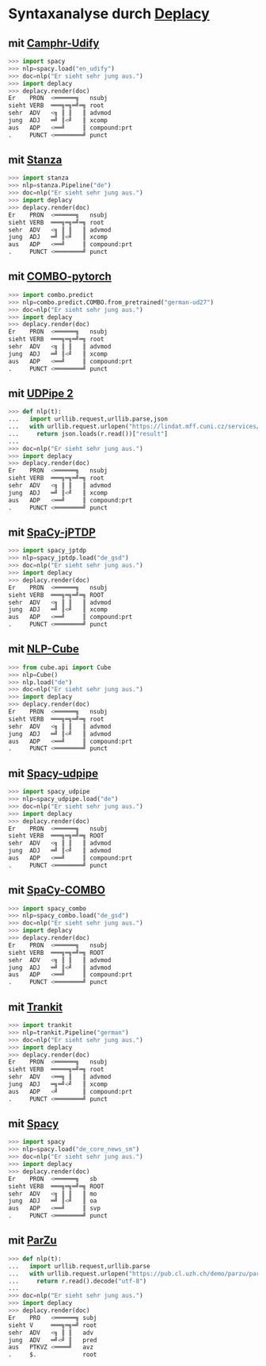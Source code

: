 # Syntaxanalyse durch [Deplacy](https://koichiyasuoka.github.io/deplacy/)

## mit [Camphr-Udify](https://camphr.readthedocs.io/en/stable/notes/udify.html)

```py
>>> import spacy
>>> nlp=spacy.load("en_udify")
>>> doc=nlp("Er sieht sehr jung aus.")
>>> import deplacy
>>> deplacy.render(doc)
Er    PRON  <══════╗   nsubj
sieht VERB  ═══╗═╗═╝═╗ root
sehr  ADV   <╗ ║ ║   ║ advmod
jung  ADJ   ═╝ ║<╝   ║ xcomp
aus   ADP   <══╝     ║ compound:prt
.     PUNCT <════════╝ punct
```

## mit [Stanza](https://stanfordnlp.github.io/stanza)

```py
>>> import stanza
>>> nlp=stanza.Pipeline("de")
>>> doc=nlp("Er sieht sehr jung aus.")
>>> import deplacy
>>> deplacy.render(doc)
Er    PRON  <══════╗   nsubj
sieht VERB  ═══╗═╗═╝═╗ root
sehr  ADV   <╗ ║ ║   ║ advmod
jung  ADJ   ═╝ ║<╝   ║ xcomp
aus   ADP   <══╝     ║ compound:prt
.     PUNCT <════════╝ punct
```

## mit [COMBO-pytorch](https://gitlab.clarin-pl.eu/syntactic-tools/combo)

```py
>>> import combo.predict
>>> nlp=combo.predict.COMBO.from_pretrained("german-ud27")
>>> doc=nlp("Er sieht sehr jung aus.")
>>> import deplacy
>>> deplacy.render(doc)
Er    PRON  <══════╗   nsubj
sieht VERB  ═══╗═╗═╝═╗ root
sehr  ADV   <╗ ║ ║   ║ advmod
jung  ADJ   ═╝ ║<╝   ║ xcomp
aus   ADP   <══╝     ║ compound:prt
.     PUNCT <════════╝ punct
```

## mit [UDPipe 2](http://ufal.mff.cuni.cz/udpipe/2)

```py
>>> def nlp(t):
...   import urllib.request,urllib.parse,json
...   with urllib.request.urlopen("https://lindat.mff.cuni.cz/services/udpipe/api/process?model=de&tokenizer&tagger&parser&data="+urllib.parse.quote(t)) as r:
...     return json.loads(r.read())["result"]
...
>>> doc=nlp("Er sieht sehr jung aus.")
>>> import deplacy
>>> deplacy.render(doc)
Er    PRON  <══════╗   nsubj
sieht VERB  ═══╗═╗═╝═╗ root
sehr  ADV   <╗ ║ ║   ║ advmod
jung  ADJ   ═╝ ║<╝   ║ xcomp
aus   ADP   <══╝     ║ compound:prt
.     PUNCT <════════╝ punct
```

## mit [SpaCy-jPTDP](https://github.com/KoichiYasuoka/spaCy-jPTDP)

```py
>>> import spacy_jptdp
>>> nlp=spacy_jptdp.load("de_gsd")
>>> doc=nlp("Er sieht sehr jung aus.")
>>> import deplacy
>>> deplacy.render(doc)
Er    PRON  <══════╗   nsubj
sieht VERB  ═══╗═╗═╝═╗ ROOT
sehr  ADV   <╗ ║ ║   ║ advmod
jung  ADJ   ═╝ ║<╝   ║ xcomp
aus   ADP   <══╝     ║ compound:prt
.     PUNCT <════════╝ punct
```

## mit [NLP-Cube](https://github.com/Adobe/NLP-Cube)

```py
>>> from cube.api import Cube
>>> nlp=Cube()
>>> nlp.load("de")
>>> doc=nlp("Er sieht sehr jung aus.")
>>> import deplacy
>>> deplacy.render(doc)
Er    PRON  <══════╗   nsubj
sieht VERB  ═══╗═╗═╝═╗ root
sehr  ADV   <╗ ║ ║   ║ advmod
jung  ADJ   ═╝ ║<╝   ║ advmod
aus   ADP   <══╝     ║ compound:prt
.     PUNCT <════════╝ punct
```

## mit [Spacy-udpipe](https://github.com/TakeLab/spacy-udpipe)

```py
>>> import spacy_udpipe
>>> nlp=spacy_udpipe.load("de")
>>> doc=nlp("Er sieht sehr jung aus.")
>>> import deplacy
>>> deplacy.render(doc)
Er    PRON  <══════╗   nsubj
sieht VERB  ═══╗═╗═╝═╗ ROOT
sehr  ADV   <╗ ║ ║   ║ advmod
jung  ADJ   ═╝ ║<╝   ║ advmod
aus   ADP   <══╝     ║ compound:prt
.     PUNCT <════════╝ punct
```

## mit [SpaCy-COMBO](https://github.com/KoichiYasuoka/spaCy-COMBO)

```py
>>> import spacy_combo
>>> nlp=spacy_combo.load("de_gsd")
>>> doc=nlp("Er sieht sehr jung aus.")
>>> import deplacy
>>> deplacy.render(doc)
Er    PRON  <══════╗   nsubj
sieht VERB  ═══╗═╗═╝═╗ ROOT
sehr  ADV   <╗ ║ ║   ║ advmod
jung  ADJ   ═╝ ║<╝   ║ advmod
aus   ADP   <══╝     ║ compound:prt
.     PUNCT <════════╝ punct
```

## mit [Trankit](https://github.com/nlp-uoregon/trankit)

```py
>>> import trankit
>>> nlp=trankit.Pipeline("german")
>>> doc=nlp("Er sieht sehr jung aus.")
>>> import deplacy
>>> deplacy.render(doc)
Er    PRON  <══════╗   nsubj
sieht VERB  ═════╗═╝═╗ root
sehr  ADV   <══╗ ║   ║ advmod
jung  ADJ   ═╗═╝<╝   ║ xcomp
aus   ADP   <╝       ║ compound:prt
.     PUNCT <════════╝ punct
```

## mit [Spacy](https://spacy.io/)

```py
>>> import spacy
>>> nlp=spacy.load("de_core_news_sm")
>>> doc=nlp("Er sieht sehr jung aus.")
>>> import deplacy
>>> deplacy.render(doc)
Er    PRON  <══════╗   sb
sieht VERB  ═══╗═╗═╝═╗ ROOT
sehr  ADV   <╗ ║ ║   ║ mo
jung  ADJ   ═╝ ║<╝   ║ oa
aus   ADP   <══╝     ║ svp
.     PUNCT <════════╝ punct
```

## mit [ParZu](https://github.com/rsennrich/ParZu)

```py
>>> def nlp(t):
...   import urllib.request,urllib.parse
...   with urllib.request.urlopen("https://pub.cl.uzh.ch/demo/parzu/parse/?format=conll&text="+urllib.parse.quote(t)) as r:
...     return r.read().decode("utf-8")
...
>>> doc=nlp("Er sieht sehr jung aus.")
>>> import deplacy
>>> deplacy.render(doc)
Er    PRO   <══════╗ subj
sieht V     ═══╗═╗═╝ root
sehr  ADV   <╗ ║ ║   adv
jung  ADV   ═╝<╝ ║   pred
aus   PTKVZ <════╝   avz
.     $.             root
```


